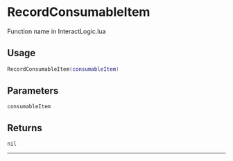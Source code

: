 # RecordConsumableItem
Function name in InteractLogic.lua
## Usage
```lua
RecordConsumableItem(consumableItem)
```
## Parameters
`consumableItem`
## Returns
`nil`

---
